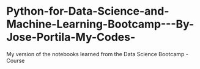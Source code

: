 # Python-for-Data-Science-and-Machine-Learning-Bootcamp---By-Jose-Portila-My-Codes-
My version of the notebooks learned from the Data Science Bootcamp - Course
